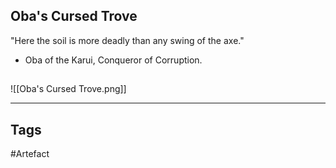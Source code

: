 ## Oba's Cursed Trove
"Here the soil is more deadly than any swing of the axe."
- Oba of the Karui, Conqueror of Corruption.
## 
![[Oba's Cursed Trove.png]]

---
## Tags
#Artefact